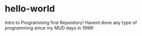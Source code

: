 # hello-world
Intro to Programming first Repository!
Havent done any type of programming since my MUD days in 1996!
